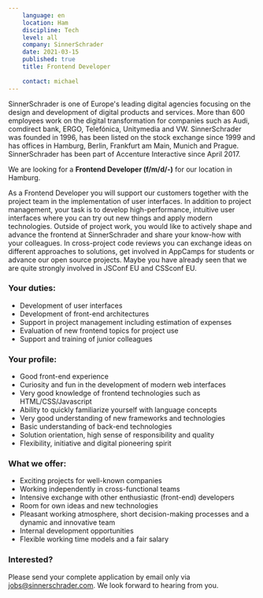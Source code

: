 ```yaml
---
    language: en
    location: Ham
    discipline: Tech
    level: all
    company: SinnerSchrader
    date: 2021-03-15
    published: true
    title: Frontend Developer
    
    contact: michael
---
```


SinnerSchrader is one of Europe's leading digital agencies focusing on the design and development of digital products and services. More than 600 employees work on the digital transformation for companies such as Audi, comdirect bank, ERGO, Telefónica, Unitymedia and VW. SinnerSchrader was founded in 1996, has been listed on the stock exchange since 1999 and has offices in Hamburg, Berlin, Frankfurt am Main, Munich and Prague. SinnerSchrader has been part of Accenture Interactive since April 2017.

We are looking for a **Frontend Developer (f/m/d/-)** for our location in Hamburg.

As a Frontend Developer you will support our customers together with the project team in the implementation of user interfaces. In addition to project management, your task is to develop high-performance, intuitive user interfaces where you can try out new things and apply modern technologies.
Outside of project work, you would like to actively shape and advance the frontend at SinnerSchrader and share your know-how with your colleagues. In cross-project code reviews you can exchange ideas on different approaches to solutions, get involved in AppCamps for students or advance our open source projects. Maybe you have already seen that we are quite strongly involved in JSConf EU and CSSconf EU.

### Your duties:

- Development of user interfaces 
- Development of front-end architectures 
- Support in project management including estimation of expenses
- Evaluation of new frontend topics for project use 
- Support and training of junior colleagues

### Your profile:

- Good front-end experience
- Curiosity and fun in the development of modern web interfaces
- Very good knowledge of frontend technologies such as HTML/CSS/Javascript
- Ability to quickly familiarize yourself with language concepts
- Very good understanding of new frameworks and technologies
- Basic understanding of back-end technologies
- Solution orientation, high sense of responsibility and quality
- Flexibility, initiative and digital pioneering spirit

### What we offer:

- Exciting projects for well-known companies
- Working independently in cross-functional teams
- Intensive exchange with other enthusiastic (front-end) developers
- Room for own ideas and new technologies
- Pleasant working atmosphere, short decision-making processes and a dynamic and innovative team
- Internal development opportunities
- Flexible working time models and a fair salary

### Interested?

Please send your complete application by email only via <jobs@sinnerschrader.com>. We look forward to hearing from you.
